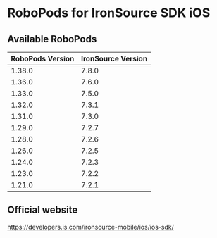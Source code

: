# RoboPods for IronSource SDK iOS

## Available RoboPods

| RoboPods Version | IronSource Version |
|------------------|--------------------|
| 1.38.0           | 7.8.0              |
| 1.36.0           | 7.6.0              |
| 1.33.0           | 7.5.0              |
| 1.32.0           | 7.3.1              |
| 1.31.0           | 7.3.0              |
| 1.29.0           | 7.2.7              |
| 1.28.0           | 7.2.6              |
| 1.26.0           | 7.2.5              |
| 1.24.0           | 7.2.3              |
| 1.23.0           | 7.2.2              |
| 1.21.0           | 7.2.1              |

## Official website
https://developers.is.com/ironsource-mobile/ios/ios-sdk/